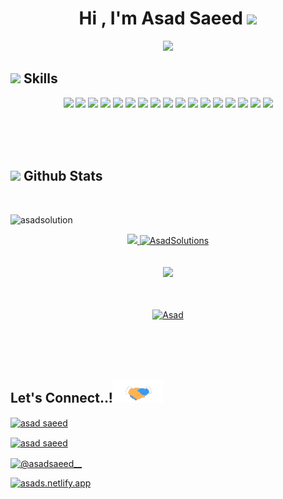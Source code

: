 <h1 align="center"><b>Hi , I'm Asad Saeed </b><img src="https://media.giphy.com/media/hvRJCLFzcasrR4ia7z/giphy.gif" width="35"></h1>

<p align="center">
  <a href="https://github.com/DenverCoder1/readme-typing-svg"><img src="https://readme-typing-svg.herokuapp.com?font=Time+New+Roman&color=cyan&size=25&center=true&vCenter=true&width=600&height=100&lines=Full+Stack+Developer;Cloud+and+DevOps+Specialist"></a>
</p>


## <img src="https://media2.giphy.com/media/QssGEmpkyEOhBCb7e1/giphy.gif?cid=ecf05e47a0n3gi1bfqntqmob8g9aid1oyj2wr3ds3mg700bl&rid=giphy.gif" width ="22"><b> Skills</b>

<p>
<div align="center">
  <img src="https://img.shields.io/badge/-React.js-61dafb?style=for-the-badge&logo=react&logoColor=61dafb&labelColor=282828">
  <img src="https://img.shields.io/badge/-Node.js-68a063?style=for-the-badge&logo=node.js&logoColor=68a063&labelColor=282828">
  <img src="https://img.shields.io/badge/-Express.js-000000?style=for-the-badge&logo=express&logoColor=ffffff&labelColor=282828">
  <img src="https://img.shields.io/badge/-MongoDB-4db33d?style=for-the-badge&logo=mongodb&logoColor=4db33d&labelColor=282828">
  <img src="https://img.shields.io/badge/-Python-3776ab?style=for-the-badge&logo=python&logoColor=3776ab&labelColor=282828">
  <img src="https://img.shields.io/badge/-AWS-232f3e?style=for-the-badge&logo=amazonaws&logoColor=232f3e&labelColor=282828">
  <img src="https://img.shields.io/badge/-Azure-0078d4?style=for-the-badge&logo=microsoftazure&logoColor=0078d4&labelColor=282828">
  <img src="https://img.shields.io/badge/-Docker-2496ed?style=for-the-badge&logo=docker&logoColor=2496ed&labelColor=282828">
  <img src="https://img.shields.io/badge/-Kubernetes-326ce5?style=for-the-badge&logo=kubernetes&logoColor=326ce5&labelColor=282828">
  <img src="https://img.shields.io/badge/-HTML-c58545?style=for-the-badge&logo=html5&logoColor=c58545&labelColor=282828">
  <img src="https://img.shields.io/badge/-CSS-d1a01f?style=for-the-badge&logo=css3&logoColor=d1a01f&labelColor=282828">
  <img src="https://img.shields.io/badge/-JavaScript-f7df1e?style=for-the-badge&logo=javascript&logoColor=f7df1e&labelColor=282828">
  <img src="https://img.shields.io/badge/-TypeScript-007acc?style=for-the-badge&logo=typescript&logoColor=007acc&labelColor=282828">
  <img src="https://img.shields.io/badge/-MySQL-4479a1?style=for-the-badge&logo=mysql&logoColor=4479a1&labelColor=282828">
  <img src="https://img.shields.io/badge/-Firebase-ffca28?style=for-the-badge&logo=firebase&logoColor=ffca28&labelColor=282828">
  <img src="https://img.shields.io/badge/-Redux-764abc?style=for-the-badge&logo=redux&logoColor=764abc&labelColor=282828">
  <img src="https://img.shields.io/badge/-TailwindCSS-38b2ac?style=for-the-badge&logo=tailwindcss&logoColor=38b2ac&labelColor=282828">
</div>

</p>


<br>
<br>
<br>


## <img src="https://media.giphy.com/media/iY8CRBdQXODJSCERIr/giphy.gif" width="35"><b> Github Stats </b>
<br>


<div align="center">

<p align="left"> <img src="https://komarev.com/ghpvc/?username=AsadSolutions&label=Profile%20views&color=0e75b6&style=flat" alt="asadsolution" /> </p>

<a href="https://github.com/AsadSolutions/">
  <img src="https://github-readme-stats.vercel.app/api?username=AsadSolutions&include_all_commits=true&count_private=true&show_icons=true&line_height=20&title_color=7A7ADB&icon_color=2234AE&text_color=D3D3D3&bg_color=0,000000,130F40" width="450"/>
  <img src="https://github-readme-stats.vercel.app/api/top-langs?username=AsadSolutions&show_icons=true&locale=en&layout=compact&line_height=20&title_color=7A7ADB&icon_color=2234AE&text_color=D3D3D3&bg_color=0,000000,130F40" width="375"  alt="AsadSolutions"/>
  <br>
  <br>
  <br>

  <img src="https://next.ossinsight.io/widgets/official/compose-activity-trends/thumbnail.png?repo_id=41986369&image_size=auto" />

   <br>
  <br>
  <br>
<p><img align="center" src="https://github-readme-streak-stats.herokuapp.com/?user=AsadSolutions&" alt="Asad" /></p>
  

</a>
</div>


<br>
<br>
<br>












## <b> Let's Connect..!</b><img src="https://github.com/0xAbdulKhalid/0xAbdulKhalid/raw/main/assets/mdImages/handshake.gif" width ="80">


<a href="https://www.linkedin.com/in/asad-saeed060/" target="_blank"><img align="center" src="https://cdn0.iconfinder.com/data/icons/social-media-2474/128/linkedin_linked_interface_media_social_network-1024.png" alt="asad saeed" height="30" width="30" /></a>

<a href="https://stackoverflow.com/users/23017094/asad-saeed" target="_blank"><img align="center" src="https://cdn0.iconfinder.com/data/icons/social-media-and-logos-11/32/logo_stackoverflow_Stack_overflow-1024.png" alt="asad saeed" height="30" width="30" /></a>

<a href="https://www.instagram.com/asadsaeed__" target="_blank"><img align="center" src="https://cdn2.iconfinder.com/data/icons/social-icons-33/128/Instagram-1024.png" alt="@asadsaeed__" height="30" width="30" /></a>


<p align="left"> <a href="https://asads.netlify.app/" target="blank">
<img src="https://img.shields.io/badge/click_to_check_my-Portfolio-blue" alt="asads.netlify.app" /></a> </p>



